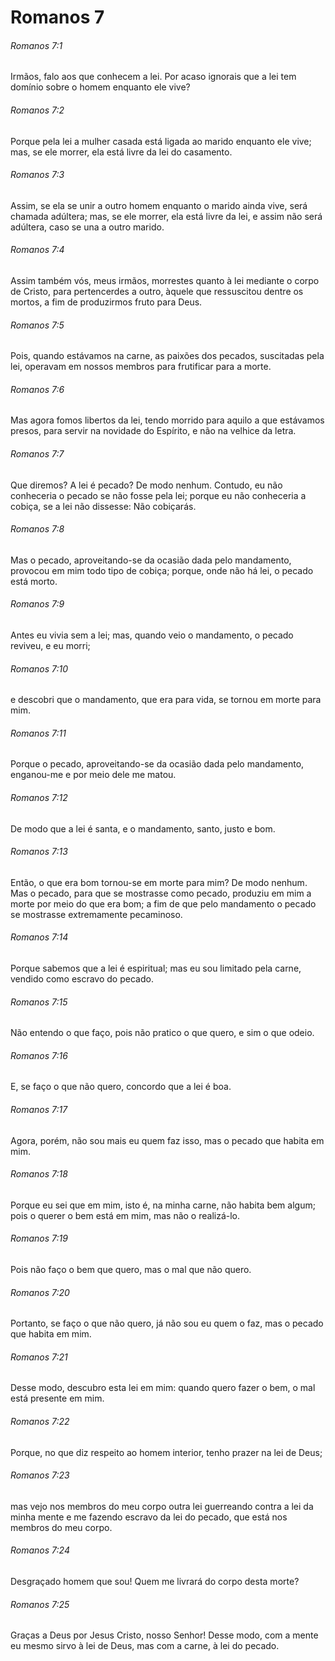 # Romanos 7

###### Romanos 7:1

Irmãos, falo aos que conhecem a lei. Por acaso ignorais que a lei tem domínio sobre o homem enquanto ele vive?

###### Romanos 7:2

Porque pela lei a mulher casada está ligada ao marido enquanto ele vive; mas, se ele morrer, ela está livre da lei do casamento.

###### Romanos 7:3

Assim, se ela se unir a outro homem enquanto o marido ainda vive, será chamada adúltera; mas, se ele morrer, ela está livre da lei, e assim não será adúltera, caso se una a outro marido.

###### Romanos 7:4

Assim também vós, meus irmãos, morrestes quanto à lei mediante o corpo de Cristo, para pertencerdes a outro, àquele que ressuscitou dentre os mortos, a fim de produzirmos fruto para Deus.

###### Romanos 7:5

Pois, quando estávamos na carne, as paixões dos pecados, suscitadas pela lei, operavam em nossos membros para frutificar para a morte.

###### Romanos 7:6

Mas agora fomos libertos da lei, tendo morrido para aquilo a que estávamos presos, para servir na novidade do Espírito, e não na velhice da letra.

###### Romanos 7:7

Que diremos? A lei é pecado? De modo nenhum. Contudo, eu não conheceria o pecado se não fosse pela lei; porque eu não conheceria a cobiça, se a lei não dissesse: Não cobiçarás.

###### Romanos 7:8

Mas o pecado, aproveitando-se da ocasião dada pelo mandamento, provocou em mim todo tipo de cobiça; porque, onde não há lei, o pecado está morto.

###### Romanos 7:9

Antes eu vivia sem a lei; mas, quando veio o mandamento, o pecado reviveu, e eu morri;

###### Romanos 7:10

e descobri que o mandamento, que era para vida, se tornou em morte para mim.

###### Romanos 7:11

Porque o pecado, aproveitando-se da ocasião dada pelo mandamento, enganou-me e por meio dele me matou.

###### Romanos 7:12

De modo que a lei é santa, e o mandamento, santo, justo e bom.

###### Romanos 7:13

Então, o que era bom tornou-se em morte para mim? De modo nenhum. Mas o pecado, para que se mostrasse como pecado, produziu em mim a morte por meio do que era bom; a fim de que pelo mandamento o pecado se mostrasse extremamente pecaminoso.

###### Romanos 7:14

Porque sabemos que a lei é espiritual; mas eu sou limitado pela carne, vendido como escravo do pecado.

###### Romanos 7:15

Não entendo o que faço, pois não pratico o que quero, e sim o que odeio.

###### Romanos 7:16

E, se faço o que não quero, concordo que a lei é boa.

###### Romanos 7:17

Agora, porém, não sou mais eu quem faz isso, mas o pecado que habita em mim.

###### Romanos 7:18

Porque eu sei que em mim, isto é, na minha carne, não habita bem algum; pois o querer o bem está em mim, mas não o realizá-lo.

###### Romanos 7:19

Pois não faço o bem que quero, mas o mal que não quero.

###### Romanos 7:20

Portanto, se faço o que não quero, já não sou eu quem o faz, mas o pecado que habita em mim.

###### Romanos 7:21

Desse modo, descubro esta lei em mim: quando quero fazer o bem, o mal está presente em mim.

###### Romanos 7:22

Porque, no que diz respeito ao homem interior, tenho prazer na lei de Deus;

###### Romanos 7:23

mas vejo nos membros do meu corpo outra lei guerreando contra a lei da minha mente e me fazendo escravo da lei do pecado, que está nos membros do meu corpo.

###### Romanos 7:24

Desgraçado homem que sou! Quem me livrará do corpo desta morte?

###### Romanos 7:25

Graças a Deus por Jesus Cristo, nosso Senhor! Desse modo, com a mente eu mesmo sirvo à lei de Deus, mas com a carne, à lei do pecado.

